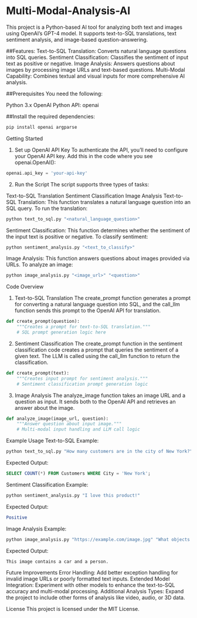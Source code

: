 # Multi-Modal-Analysis-AI

This project is a Python-based AI tool for analyzing both text and images using OpenAI’s GPT-4 model. It supports text-to-SQL translations, text sentiment analysis, and image-based question-answering.

##Features:
Text-to-SQL Translation: Converts natural language questions into SQL queries.
Sentiment Classification: Classifies the sentiment of input text as positive or negative.
Image Analysis: Answers questions about images by processing image URLs and text-based questions.
Multi-Modal Capability: Combines textual and visual inputs for more comprehensive AI analysis.

##Prerequisites
You need the following:

Python 3.x
OpenAI 
Python API: openai

##Install the required dependencies:
```bash
pip install openai argparse
```

Getting Started
1. Set up OpenAI API Key
To authenticate the API, you’ll need to configure your OpenAI API key. Add this in the code where you see openai.OpenAI():

```python
openai.api_key = 'your-api-key'
```
2. Run the Script
The script supports three types of tasks:

Text-to-SQL Translation
Sentiment Classification
Image Analysis
Text-to-SQL Translation:
This function translates a natural language question into an SQL query. To run the translation:

```bash
python text_to_sql.py "<natural_language_question>"
```

Sentiment Classification:
This function determines whether the sentiment of the input text is positive or negative. To classify sentiment:

```bash
python sentiment_analysis.py "<text_to_classify>"
```

Image Analysis:
This function answers questions about images provided via URLs. To analyze an image:

```bash
python image_analysis.py "<image_url>" "<question>"
```
Code Overview
1. Text-to-SQL Translation
The create_prompt function generates a prompt for converting a natural language question into SQL, and the call_llm function sends this prompt to the OpenAI API for translation.

```python
def create_prompt(question):
    """Creates a prompt for text-to-SQL translation."""
    # SQL prompt generation logic here
```
2. Sentiment Classification
The create_prompt function in the sentiment classification code creates a prompt that queries the sentiment of a given text. The LLM is called using the call_llm function to return the classification.
```python
def create_prompt(text):
    """Creates input prompt for sentiment analysis."""
    # Sentiment classification prompt generation logic
```

3. Image Analysis
The analyze_image function takes an image URL and a question as input. It sends both to the OpenAI API and retrieves an answer about the image.
```python
def analyze_image(image_url, question):
    """Answer question about input image."""
    # Multi-modal input handling and LLM call logic
```

Example Usage
Text-to-SQL Example:
```bash
python text_to_sql.py "How many customers are in the city of New York?"
```
Expected Output:
```sql
SELECT COUNT(*) FROM Customers WHERE City = 'New York';
```

Sentiment Classification Example:
```bash
python sentiment_analysis.py "I love this product!"
```
Expected Output:
```mathematica
Positive
```

Image Analysis Example:
```bash
python image_analysis.py "https://example.com/image.jpg" "What objects are in this image?"
```
Expected Output:
```css
This image contains a car and a person.
```

Future Improvements
Error Handling: Add better exception handling for invalid image URLs or poorly formatted text inputs.
Extended Model Integration: Experiment with other models to enhance the text-to-SQL accuracy and multi-modal processing.
Additional Analysis Types: Expand the project to include other forms of analysis like video, audio, or 3D data.

License
This project is licensed under the MIT License.
